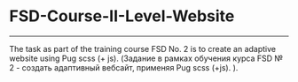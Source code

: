 # FSD-Course-II-Level-Website
---

The task as part of the training course FSD No. 2 is to create an adaptive website using Pug scss (+ js).
(Задание в рамках обучения курса FSD № 2 - создать адаптивный вебсайт, применяя Pug scss (+js). 
).

